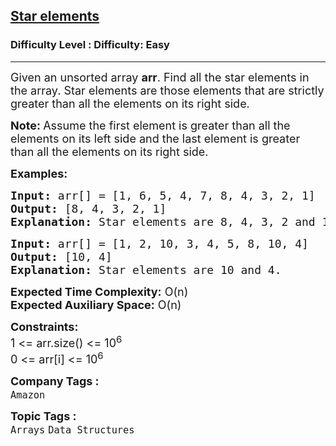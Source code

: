 <h2><a href="https://www.geeksforgeeks.org/problems/start-elements3447/1?page=3&company=Amazon&status=unsolved,attempted&sortBy=accuracy">Star elements</a></h2><h3>Difficulty Level : Difficulty: Easy</h3><hr><div class="problems_problem_content__Xm_eO"><p><span style="font-size: 18px;">Given an unsorted array <strong>arr</strong>. Find all the star elements in the array. Star elements are those elements that are strictly greater than all the elements on its right side.</span></p>
<p><span style="font-size: 18px;"><strong>Note: </strong>Assume the first element is greater than all the elements on its left side and the last element is greater than all the elements on its right side.</span></p>
<p><span style="font-size: 18px;"><strong>Examples:</strong></span></p>
<pre><span style="font-size: 18px;"><strong>Input: </strong>arr[] = [1, 6, 5, 4, 7, 8, 4, 3, 2, 1]
<strong>Output:</strong> [8, 4, 3, 2, 1] 
<strong>Explanation:</strong> Star elements are 8, 4, 3, 2 and 1.
</span></pre>
<pre><span style="font-size: 18px;"><strong>Input: </strong>arr[] = [1, 2, 10, 3, 4, 5, 8, 10, 4]
<strong>Output:</strong> [10, 4] 
<strong>Explanation:</strong> Star elements are 10 and 4.
</span></pre>
<p><span style="font-size: 18px;"><strong>Expected Time Complexity:</strong>&nbsp;O(n)<br><strong>Expected Auxiliary Space:</strong> O(n)</span></p>
<p><span style="font-size: 18px;"><strong>Constraints:</strong><br>1 &lt;= arr.size() &lt;= 10<sup>6</sup><br>0 &lt;= arr[i] &lt;= 10<sup>6</sup></span></p></div><p><span style=font-size:18px><strong>Company Tags : </strong><br><code>Amazon</code>&nbsp;<br><p><span style=font-size:18px><strong>Topic Tags : </strong><br><code>Arrays</code>&nbsp;<code>Data Structures</code>&nbsp;